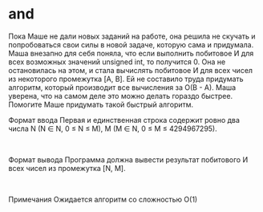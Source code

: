 # and
Пока Маше не дали новых заданий на работе, она решила не скучать и попробоваться свои силы в новой задаче, которую сама и придумала. Маша внезапно для себя поняла, что если выполнить побитовое И для всех возможных значений unsigned int, то получится 0. Она не остановилась на этом, и стала вычислять побитовое И для всех чисел из некоторого промежутка [A, B]. Ей не составило труда придумать алгоритм, который производит все вычисления за O(B - A). Маша уверена, что на самом деле это можно делать гораздо быстрее. Помогите Маше придумать такой быстрый алгоритм.

Формат ввода
​Первая и единственная строка содержит ровно два числа N (N ∈ N, 0 ≤ N ≤ M), M (M ∈ N, 0 ≤ M ≤ 4294967295).

​

Формат вывода
​Программа должна вывести результат побитового И всех чисел из промежутка [N, M].

​

Примечания
Ожидается алгоритм со сложностью O(1)
